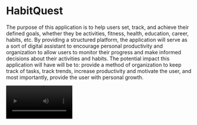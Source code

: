 # HabitQuest
The purpose of this application is to help users set, track, and achieve their defined goals, whether they be activities, fitness, health, education, career, habits, etc. By providing a structured platform, the application will serve as a sort of digital assistant to encourage personal productivity and organization to allow users to monitor their progress and make informed decisions about their activities and habits. The potential impact this application will have will be to: provide a method of organization to keep track of tasks, track trends, increase productivity and motivate the user, and most importantly, provide the user with personal growth. 

<video src='https://youtu.be/CqVUJlexkbU' width=180/>


## Authors


* **Kat Griffin** 
* **Alistair Chambers**
* **Muskan Devi** 
* **Christain Fernandez** 

## Built With

* Java
* Android Studio

### Getting Started

 * **Clone or download the URL for HabitQuest app on GitHub. (https://github.com/UTSA-CS-3443/HabitQuest)**

 * **Option 1: Clone using Git:**
   This is the recommended method for developers familiar with Git version control.
   You'll need Git installed on your system.
   Open a terminal window and navigate to the directory where you want to store the project.
   Run the command: git clone https://github.com/UTSA-CS-3443/HabitQuest
* **Option 2: Download ZIP:**
   This is a simpler option if you're not comfortable with Git.
   Visit the HabitQuest repository on GitHub (https://github.com/UTSA-CS-3443/HabitQuest).
   Click the green "Code" button and select "Download ZIP".
   Extract the downloaded ZIP file to a suitable location on your computer.
   Open Android Studio.

* **Import the project:**

   * **There are two ways to import the project depending on your chosen method in step 1:**
   
   * **For cloned project:**
       Go to File -> Open
       Select the directory where you cloned the HabitQuest project.
   * **For downloaded ZIP:**
       Go to File -> Import Project (or Open depending on Android Studio version)
       Select the extracted ZIP file and follow the import wizard.
       
* **Wait for Gradle sync:**

  After importing the project, Android Studio will download necessary libraries and build the project.
  This process might take a few minutes depending on your internet speed and computer resources.

* **Run the app (Optional):**

  Once the Gradle sync is complete, you can run the app on an emulator or connected device.
  Click the green "play" button in the toolbar.


  
 


